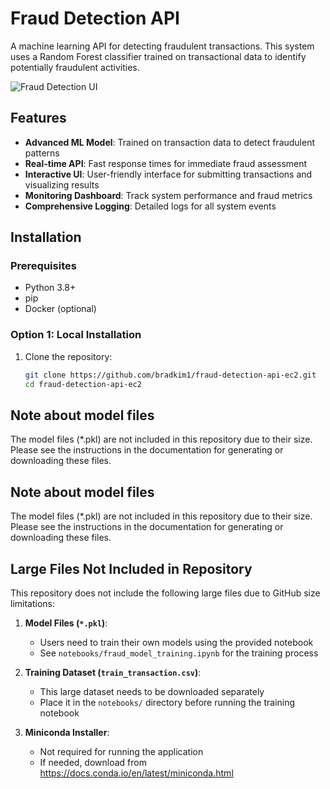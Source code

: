 # Fraud Detection API

A machine learning API for detecting fraudulent transactions. This system uses a Random Forest classifier trained on transactional data to identify potentially fraudulent activities.

![Fraud Detection UI](docs/images/fraud-detection-ui.png)

## Features

- **Advanced ML Model**: Trained on transaction data to detect fraudulent patterns
- **Real-time API**: Fast response times for immediate fraud assessment
- **Interactive UI**: User-friendly interface for submitting transactions and visualizing results
- **Monitoring Dashboard**: Track system performance and fraud metrics
- **Comprehensive Logging**: Detailed logs for all system events

## Installation

### Prerequisites

- Python 3.8+
- pip
- Docker (optional)

### Option 1: Local Installation

1. Clone the repository:
   ```bash
   git clone https://github.com/bradkim1/fraud-detection-api-ec2.git
   cd fraud-detection-api-ec2

## Note about model files

The model files (*.pkl) are not included in this repository due to their size. Please see the instructions in the documentation for generating or downloading these files.

## Note about model files

The model files (*.pkl) are not included in this repository due to their size. Please see the instructions in the documentation for generating or downloading these files.

## Large Files Not Included in Repository

This repository does not include the following large files due to GitHub size limitations:

1. **Model Files (`*.pkl`)**:
   - Users need to train their own models using the provided notebook
   - See `notebooks/fraud_model_training.ipynb` for the training process

2. **Training Dataset (`train_transaction.csv`)**:
   - This large dataset needs to be downloaded separately
   - Place it in the `notebooks/` directory before running the training notebook

3. **Miniconda Installer**:
   - Not required for running the application
   - If needed, download from https://docs.conda.io/en/latest/miniconda.html

